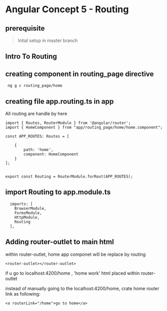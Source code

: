 # Angular Concept 5 - Routing
## prerequisite
>Intial setup in master branch

## Intro To Routing



## creating component in routing_page directive

```
 ng g c routing_page/home
```

## creating file app.routing.ts in app 
All routing are handle by here

```
import { Routes, RouterModule } from '@angular/router';
import { HomeComponent } from "app/routing_page/home/home.component";

const APP_ROUTES: Routes = [
 
    {
        path: 'home',
        component: HomeComponent
    }
];


export const Routing = RouterModule.forRoot(APP_ROUTES);
```

## import Routing to app.module.ts
```
  imports: [
    BrowserModule,
    FormsModule,
    HttpModule,
    Routing
  ],
```

## Adding router-outlet to main html
within router-outlet, home app componet will be replace by routing 

```
<router-outlet></router-outlet>
```

if u go to localhost:4200/home ,  'home work' html placed within router-outlet

instead of manually going to the localhost:4200/home, crate home router link as following:
```
<a routerLink="/home">go to home</a>
```
